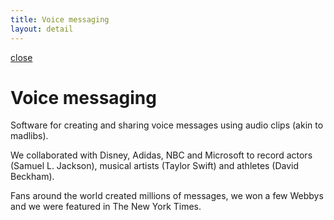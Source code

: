 ```yaml
---
title: Voice messaging
layout: detail
---
```

<div class="detail voice">
    <div class="detail-close"><a href="/"><span class="material-symbols-outlined">close</span></a></div>
    <div class="left">
      <div class="detail-top-image voice"></div>
    </div>
    <div class="right">
      <div class="detail-content">
        <div class="detail-title"><h1>Voice messaging</h1></div>
          <p>Software for creating and sharing voice messages using audio clips (akin to madlibs).</p>
          <p>We collaborated with Disney, Adidas, NBC and Microsoft to record actors (Samuel L. Jackson), musical artists (Taylor Swift) and athletes (David Beckham).</p>
          <p class="last">Fans around the world created millions of messages, we won a few Webbys and we were featured in The New York Times.</p>
      </div>
    </div>
</div>
